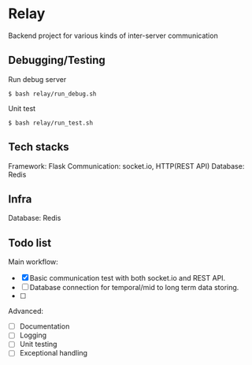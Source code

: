 # Relay
Backend project for various kinds of inter-server communication


## Debugging/Testing

Run debug server

```console
$ bash relay/run_debug.sh
```

Unit test

```console
$ bash relay/run_test.sh
```


## Tech stacks

Framework: Flask
Communication: socket.io, HTTP(REST API)
Database: Redis


## Infra

Database: Redis


## Todo list

Main workflow:

- [x] Basic communication test with both socket.io and REST API.
- [ ] Database connection for temporal/mid to long term data storing.
- [ ]

Advanced:

- [ ] Documentation
- [ ] Logging
- [ ] Unit testing
- [ ] Exceptional handling